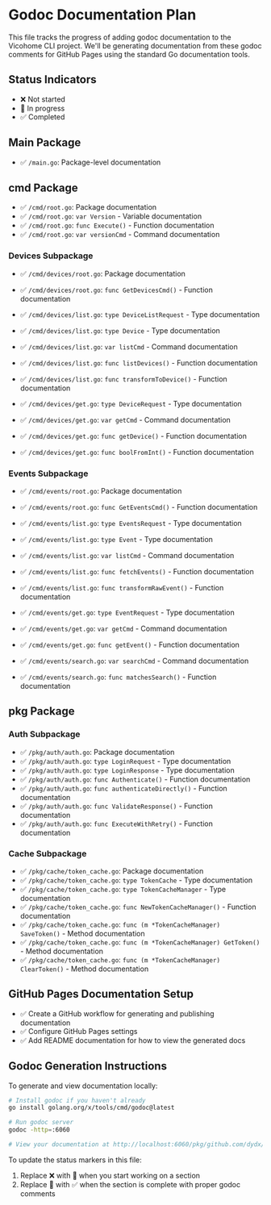 # Godoc Documentation Plan

This file tracks the progress of adding godoc documentation to the Vicohome CLI project. We'll be generating documentation from these godoc comments for GitHub Pages using the standard Go documentation tools.

## Status Indicators

- ❌ Not started
- 🚧 In progress
- ✅ Completed

## Main Package

- ✅ `/main.go`: Package-level documentation

## cmd Package

- ✅ `/cmd/root.go`: Package documentation
- ✅ `/cmd/root.go`: `var Version` - Variable documentation
- ✅ `/cmd/root.go`: `func Execute()` - Function documentation
- ✅ `/cmd/root.go`: `var versionCmd` - Command documentation

### Devices Subpackage

- ✅ `/cmd/devices/root.go`: Package documentation
- ✅ `/cmd/devices/root.go`: `func GetDevicesCmd()` - Function documentation

- ✅ `/cmd/devices/list.go`: `type DeviceListRequest` - Type documentation
- ✅ `/cmd/devices/list.go`: `type Device` - Type documentation
- ✅ `/cmd/devices/list.go`: `var listCmd` - Command documentation
- ✅ `/cmd/devices/list.go`: `func listDevices()` - Function documentation
- ✅ `/cmd/devices/list.go`: `func transformToDevice()` - Function documentation

- ✅ `/cmd/devices/get.go`: `type DeviceRequest` - Type documentation
- ✅ `/cmd/devices/get.go`: `var getCmd` - Command documentation
- ✅ `/cmd/devices/get.go`: `func getDevice()` - Function documentation
- ✅ `/cmd/devices/get.go`: `func boolFromInt()` - Function documentation

### Events Subpackage

- ✅ `/cmd/events/root.go`: Package documentation
- ✅ `/cmd/events/root.go`: `func GetEventsCmd()` - Function documentation

- ✅ `/cmd/events/list.go`: `type EventsRequest` - Type documentation
- ✅ `/cmd/events/list.go`: `type Event` - Type documentation
- ✅ `/cmd/events/list.go`: `var listCmd` - Command documentation
- ✅ `/cmd/events/list.go`: `func fetchEvents()` - Function documentation
- ✅ `/cmd/events/list.go`: `func transformRawEvent()` - Function documentation

- ✅ `/cmd/events/get.go`: `type EventRequest` - Type documentation
- ✅ `/cmd/events/get.go`: `var getCmd` - Command documentation
- ✅ `/cmd/events/get.go`: `func getEvent()` - Function documentation

- ✅ `/cmd/events/search.go`: `var searchCmd` - Command documentation
- ✅ `/cmd/events/search.go`: `func matchesSearch()` - Function documentation

## pkg Package

### Auth Subpackage

- ✅ `/pkg/auth/auth.go`: Package documentation
- ✅ `/pkg/auth/auth.go`: `type LoginRequest` - Type documentation
- ✅ `/pkg/auth/auth.go`: `type LoginResponse` - Type documentation
- ✅ `/pkg/auth/auth.go`: `func Authenticate()` - Function documentation
- ✅ `/pkg/auth/auth.go`: `func authenticateDirectly()` - Function documentation
- ✅ `/pkg/auth/auth.go`: `func ValidateResponse()` - Function documentation
- ✅ `/pkg/auth/auth.go`: `func ExecuteWithRetry()` - Function documentation

### Cache Subpackage

- ✅ `/pkg/cache/token_cache.go`: Package documentation
- ✅ `/pkg/cache/token_cache.go`: `type TokenCache` - Type documentation
- ✅ `/pkg/cache/token_cache.go`: `type TokenCacheManager` - Type documentation
- ✅ `/pkg/cache/token_cache.go`: `func NewTokenCacheManager()` - Function documentation
- ✅ `/pkg/cache/token_cache.go`: `func (m *TokenCacheManager) SaveToken()` - Method documentation
- ✅ `/pkg/cache/token_cache.go`: `func (m *TokenCacheManager) GetToken()` - Method documentation
- ✅ `/pkg/cache/token_cache.go`: `func (m *TokenCacheManager) ClearToken()` - Method documentation

## GitHub Pages Documentation Setup

- ✅ Create a GitHub workflow for generating and publishing documentation
- ✅ Configure GitHub Pages settings
- ✅ Add README documentation for how to view the generated docs

## Godoc Generation Instructions

To generate and view documentation locally:

```bash
# Install godoc if you haven't already
go install golang.org/x/tools/cmd/godoc@latest

# Run godoc server
godoc -http=:6060

# View your documentation at http://localhost:6060/pkg/github.com/dydx/vico-cli/
```

To update the status markers in this file:
1. Replace ❌ with 🚧 when you start working on a section
2. Replace 🚧 with ✅ when the section is complete with proper godoc comments